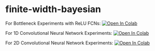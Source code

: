 # finite-width-bayesian


For Bottleneck Experiments with ReLU FCNs: [![Open In Colab](https://colab.research.google.com/assets/colab-badge.svg)](https://colab.research.google.com/github/Pehlevan-Group/finite-width-bayesian/blob/main/bottleneck_fcn_relu_experiments.ipynb)

For 1D Convolutional Neural Network Experiments: [![Open In Colab](https://colab.research.google.com/assets/colab-badge.svg)](https://colab.research.google.com/github/Pehlevan-Group/finite-width-bayesian/blob/main/conv1D_experiment.ipynb)

For 2D Convolutional Neural Network Experiments: [![Open In Colab](https://colab.research.google.com/assets/colab-badge.svg)](https://colab.research.google.com/github/Pehlevan-Group/finite-width-bayesian/blob/main/conv2D_experiment.ipynb)
